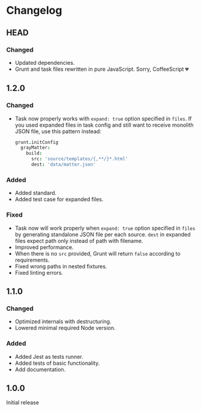 # Changelog

## HEAD

### Changed
- Updated dependencies.
- Grunt and task files rewritten in pure JavaScript. Sorry, CoffeeScript :broken_heart:

## 1.2.0

### Changed
- Task now properly works with `expand: true` option specified in `files`. If you used expanded files in task config and still want to receive monolith JSON file, use this pattern instead:

   ``` coffee
   grunt.initConfig
     grayMatter:
       build:
         src: 'source/templates/{,**/}*.html'
         dest: 'data/matter.json'
   ```

### Added
- Added standard.
- Added test case for expanded files.

### Fixed
- Task now will work properly when `expand: true` option specified in `files` by generating standalone JSON file per each source. `dest` in expanded files expect path only instead of path with filename.
- Improved performance.
- When there is no `src` provided, Grunt will return `false` according to requirements.
- Fixed wrong paths in nested fixtures.
- Fixed linting errors.

## 1.1.0

### Changed
- Optimized internals with destructuring.
- Lowered minimal required Node version.

### Added
- Added Jest as tests runner.
- Added tests of basic functionality.
- Add documentation.

## 1.0.0

Initial release